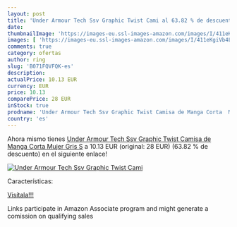 ```yaml
---
layout: post
title: 'Under Armour Tech Ssv Graphic Twist Cami al 63.82 % de descuento'
date: 
thumbnailImage: 'https://images-eu.ssl-images-amazon.com/images/I/411eKgiVb4L._SL200_.jpg'
images: [ 'https://images-eu.ssl-images-amazon.com/images/I/411eKgiVb4L._SL200_.jpg' ]
comments: true
category: ofertas
author: ring
slug: 'B071FQVFQK-es'
description:
actualPrice: 10.13 EUR
currency: EUR
price: 10.13
comparePrice: 28 EUR
inStock: true
prodname: 'Under Armour Tech Ssv Graphic Twist Camisa de Manga Corta  Mujer  Gris  S'
country: 'es'
---
```


Ahora mismo tienes [Under Armour Tech Ssv Graphic Twist Camisa de Manga Corta  Mujer  Gris  S](https://www.amazon.es/dp/B071FQVFQK/?tag=tolees-21) a 10.13 EUR (original: 28 EUR) (63.82 %  de descuento) en el siguiente enlace!

[![Under Armour Tech Ssv Graphic Twist Cami](https://images-eu.ssl-images-amazon.com/images/I/411eKgiVb4L._SL200_.jpg)](https://www.amazon.es/dp/B071FQVFQK/?tag=tolees-21)

Características:


[Visítala!!!](https://www.amazon.es/dp/B071FQVFQK/?tag=tolees-21)

Links participate in Amazon Associate program and might generate a comission on qualifying sales
